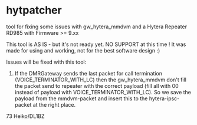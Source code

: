 # hytpatcher
tool for fixing some issues with gw_hytera_mmdvm and a Hytera Repeater RD985 with Firmware >= 9.xx

This tool is AS IS - but it's not ready yet.
NO SUPPORT at this time !
It was made for using and working, not for the best software design :)

Issues will be fixed with this tool:
1. If the DMRGateway sends the last packet for call termination (VOICE_TERMINATOR_WITH_LC) then the gw_hytera_mmdvm don't fill the packet send to repeater with the correct payload (fill all with 00 instead of payload with VOICE_TERMINATOR_WITH_LC). So we save the payload from the mmdvm-packet and insert this to the hytera-ipsc-packet at the right place.

73 Heiko/DL1BZ
